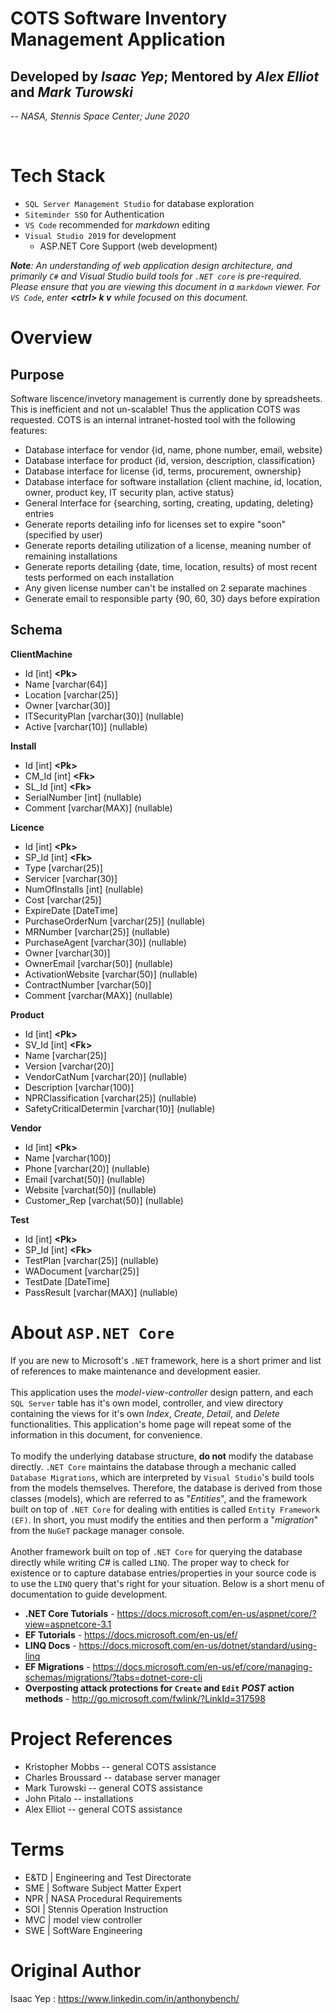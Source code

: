 ﻿# COTS Software Inventory Management Application
## Developed by _Isaac Yep_; Mentored by _Alex Elliot_ and _Mark Turowski_
-- _NASA, Stennis Space Center; June 2020_

<br>

Tech Stack
================
* `SQL Server Management Studio` for database exploration
* `Siteminder SSO` for Authentication
* `VS Code` recommended for *markdown* editing
* `Visual Studio 2019` for development
  * ASP.NET Core Support (web development)

_**Note**: An understanding of web application design architecture, and primarily `C#` and Visual Studio build tools for `.NET core` is pre-required. Please ensure that you are viewing this document in a `markdown` viewer. For `VS Code`, enter **\<ctrl> k v** while focused on this document._


Overview
================
## Purpose
Software liscence/invetory management is currently done by spreadsheets.
This is inefficient and not un-scalable! Thus the application COTS was requested.
COTS is an internal intranet-hosted tool with the following features:
* Database interface for vendor {id, name, phone number, email, website}
* Database interface for product {id, version, description, classification}
* Database interface for license {id, terms, procurement, ownership}
* Database interface for software installation {client machine, id, location, owner, product key, IT security plan, active status}
* General Interface for {searching, sorting, creating, updating, deleting} entries
* Generate reports detailing info for licenses set to expire "soon" (specified by user)
* Generate reports detailing utilization of a license, meaning number of remaining installations
* Generate reports detailing {date, time, location, results} of most recent tests performed on each installation
* Any given license number can't be installed on 2 separate machines
* Generate email to responsible party {90, 60, 30} days before expiration

## Schema
**ClientMachine**
* Id [int] **\<Pk>**
* Name [varchar(64)]
* Location [varchar(25)]
* Owner [varchar(30)]
* ITSecurityPlan [varchar(30)] (nullable)
* Active [varchar(10)] (nullable)

**Install**
* Id [int] **\<Pk>**
* CM_Id [int] **\<Fk>**
* SL_Id [int] **\<Fk>**
* SerialNumber [int] (nullable)
* Comment [varchar(MAX)] (nullable)

**Licence**
* Id [int] **\<Pk>**
* SP_Id [int] **\<Fk>**
* Type [varchar(25)]
* Servicer [varchar(30)]
* NumOfInstalls [int] (nullable)
* Cost [varchar(25)]
* ExpireDate [DateTime]
* PurchaseOrderNum [varchar(25)] (nullable)
* MRNumber [varchar(25)] (nullable)
* PurchaseAgent [varchar(30)] (nullable)
* Owner [varchar(30)]
* OwnerEmail [varchar(50)] (nullable)
* ActivationWebsite [varchar(50)] (nullable)
* ContractNumber [varchar(50)]
* Comment [varchar(MAX)] (nullable)

**Product**
* Id [int] **\<Pk>**
* SV_Id [int] **\<Fk>**
* Name [varchar(25)]
* Version [varchar(20)]
* VendorCatNum [varchar(20)] (nullable)
* Description [varchar(100)]
* NPRClassification [varchar(25)] (nullable)
* SafetyCriticalDetermin [varchar(10)] (nullable)

**Vendor**
* Id [int] **\<Pk>**
* Name [varchar(100)]
* Phone [varchar(20)] (nullable)
* Email [varchat(50)] (nullable)
* Website [varchat(50)] (nullable)
* Customer_Rep [varchat(50)] (nullable)

**Test**
* Id [int] **\<Pk>**
* SP_Id [int] **\<Fk>**
* TestPlan [varchar(25)] (nullable)
* WADocument [varchar(25)]
* TestDate [DateTime]
* PassResult [varchar(MAX)] (nullable)

About `ASP.NET Core`
================
If you are new to Microsoft's `.NET` framework, here is a short primer and list of references to make maintenance and development easier. <br /><br />
This application uses the *model-view-controller* design pattern, and each `SQL Server` table has it's own model, controller, and view directory containing the views for it's own *Index*, *Create*, *Detail*, and *Delete* functionalities. This application's home page will repeat some of the information in this document, for convenience. <br /><br />
To modify the underlying database structure, **do not** modify the database directly. `.NET Core` maintains the database through a mechanic called `Database Migrations`, which are interpreted by `Visual Studio`'s build tools from the models themselves. Therefore, the database is derived from those classes (models), which are referred to as "*Entities*", and the framework built on top of `.NET Core` for dealing with entities is called `Entity Framework (EF)`. In short, you must modify the entities and then perform a "*migration*" from the `NuGeT` package manager console. <br /><br />
Another framework built on top of `.NET Core` for querying the database directly while writing *C#* is called `LINQ`. The proper way to check for existence or to capture database entries/properties in your source code is to use the `LINQ` query that's right for your situation. Below is a short menu of documentation to guide development. <br />
* **.NET Core Tutorials** - https://docs.microsoft.com/en-us/aspnet/core/?view=aspnetcore-3.1
* **EF Tutorials** - https://docs.microsoft.com/en-us/ef/
* **LINQ Docs** - https://docs.microsoft.com/en-us/dotnet/standard/using-linq
* **EF Migrations** - https://docs.microsoft.com/en-us/ef/core/managing-schemas/migrations/?tabs=dotnet-core-cli
* **Overposting attack protections for `Create` and `Edit` *POST* action methods** - http://go.microsoft.com/fwlink/?LinkId=317598


Project References
================
* Kristopher Mobbs -- general COTS assistance
* Charles Broussard -- database server manager
* Mark Turowski -- general COTS assistance
* John Pitalo -- installations
* Alex Elliot -- general COTS assistance


Terms
================
* E&TD | Engineering and Test Directorate
* SME | Software Subject Matter Expert
* NPR | NASA Procedural Requirements
* SOI | Stennis Operation Instruction
* MVC | model view controller
* SWE | SoftWare Engineering


Original Author
================
Isaac Yep : https://www.linkedin.com/in/anthonybench/
